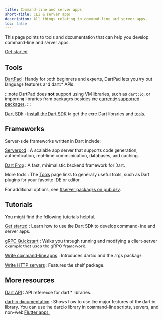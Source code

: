 ```yaml
---
title: Command-line and server apps
short-title: CLI & server apps
description: All things relating to command-line and server apps.
toc: false
---
```


This page points to tools and documentation
that can help you develop command-line and server apps.

<p class="centered-rows">
  <a href="/tutorials/server/get-started" class="filled-button large-button">Get started</a>
</p>


## Tools

[DartPad](/tools/dartpad)
: Handy for both beginners and experts,
  DartPad lets you try out language features and dart:* APIs.

  :::note
  DartPad does **not** support using VM libraries, such as `dart:io`,
  or importing libraries from packages
  besides the [currently supported packages][].
  :::

[currently supported packages]: {{site.repo.dart.org}}/dart-pad/wiki/Package-and-plugin-support#currently-supported-packages

[Dart SDK](/tools/sdk)
: [Install the Dart SDK](/get-dart) to get the core Dart
  libraries and [tools](/tools).

## Frameworks

Server-side frameworks written in Dart include:

[Serverpod](https://serverpod.dev)
: A scalable app server that supports code generation,
  authentication, real-time communication, databases, and caching.

[Dart Frog](https://dart-frog.dev/)
: A fast, minimalistic backend framework for Dart.

More tools
: The [Tools](/tools) page links to generally useful tools,
  such as Dart plugins for your favorite IDE or editor.

For additional options, see [#server packages on pub.dev]({{site.pub-pkg}}?q=topic%3Aserver).

## Tutorials

You might find the following tutorials helpful.

[Get started](/tutorials/server/get-started)
: Learn how to use the Dart SDK to develop command-line and server apps.

[gRPC Quickstart](https://grpc.io/docs/languages/dart/quickstart/)
: Walks you through running and modifying a client-server example that uses the gRPC framework.

[Write command-line apps](/tutorials/server/cmdline)
: Introduces dart:io and the args package.

[Write HTTP servers](/tutorials/server/httpserver)
: Features the shelf package.

## More resources

[Dart API]({{site.dart-api}})
: API reference for dart:* libraries.

[dart:io documentation](/libraries/dart-io)
: Shows how to use the major features of the dart:io library.
  You can use the dart:io library in command-line scripts, servers, and
  non-web [Flutter apps.]({{site.flutter}})
